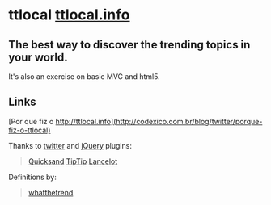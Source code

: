 ttlocal [ttlocal.info](http://ttlocal.info)
====================

The best way to discover the trending topics in your world.
---------------------


It's also an exercise on basic MVC and html5.


Links
-----

[Por que fiz o http://ttlocal.info](http://codexico.com.br/blog/twitter/porque-fiz-o-ttlocal)


Thanks to
[twitter](http://twitter.com)
and
[jQuery](http://jquery.com/)  plugins:

> [Quicksand](http://razorjack.net/quicksand/)
> [TipTip](http://code.drewwilson.com/entry/tiptip-jquery-plugin)
> [Lancelot](http://codexico.com.br/blog/jquery-lancelot-plugin)

Definitions by:
> [whatthetrend](http://api.whatthetrend.com)